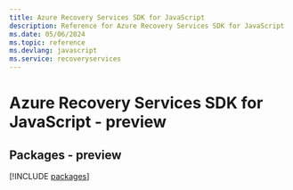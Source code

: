 ```yaml
---
title: Azure Recovery Services SDK for JavaScript
description: Reference for Azure Recovery Services SDK for JavaScript
ms.date: 05/06/2024
ms.topic: reference
ms.devlang: javascript
ms.service: recoveryservices
---
```

# Azure Recovery Services SDK for JavaScript - preview
## Packages - preview
[!INCLUDE [packages](recovery-services-index.md)]